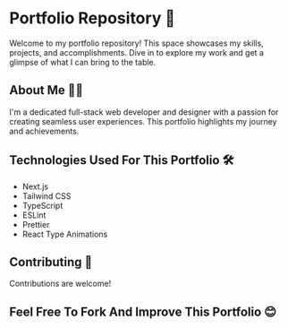 # Portfolio Repository 👔

Welcome to my portfolio repository! This space showcases my skills, projects, and accomplishments. Dive in to explore my work and get a glimpse of what I can bring to the table.

## About Me 👨‍💻

I'm a dedicated full-stack web developer and designer with a passion for creating seamless user experiences. This portfolio highlights my journey and achievements.

## Technologies Used For This Portfolio 🛠️

- Next.js
- Tailwind CSS
- TypeScript
- ESLint
- Prettier
- React Type Animations

## Contributing 🤝

Contributions are welcome!

## Feel Free To Fork And Improve This Portfolio 😊
